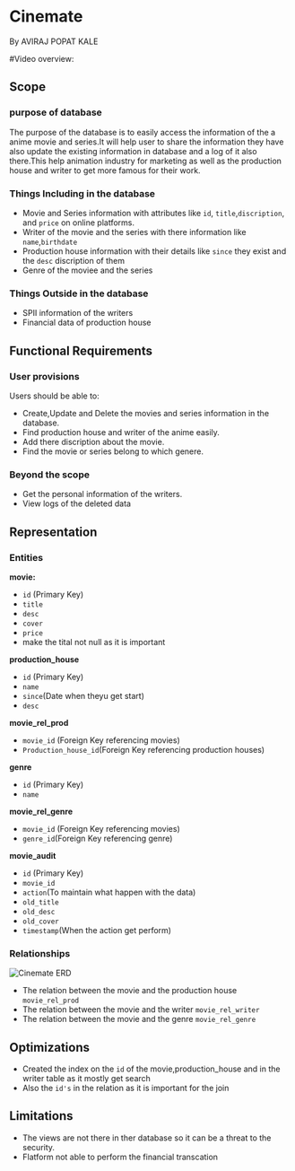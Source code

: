 # Cinemate

By AVIRAJ POPAT KALE

#Video overview: <URL HERE>

## Scope

### purpose of database
The purpose of the database is to easily access the information of the a anime movie and series.It will help user to share the information they have also update the existing information in database and a log of it also there.This help animation industry for marketing as well as the production house and writer to get more famous for their work.

### Things Including in the database
- Movie and Series information with attributes like `id`, `title`,`discription`, and `price` on online platforms.
- Writer of the movie and the series with there information like `name`,`birthdate`
- Production house information with their details like `since` they exist and the `desc` discription of them
- Genre of the moviee and the series

### Things Outside in the database
- SPII information of the writers
- Financial data of production house

## Functional Requirements

### User provisions
Users should be able to:
- Create,Update and Delete the movies and series information in the database.
- Find production house and writer of the anime easily.
- Add there discription about the movie.
- Find the movie or series belong to which genere.

### Beyond the scope
- Get the personal information of the writers.
- View logs of the deleted data


## Representation

### Entities

**movie:**
- `id` (Primary Key)
- `title`
- `desc`
- `cover`
- `price`
- make the tital not null as it is important

**production_house**
- `id` (Primary Key)
- `name`
- `since`(Date when theyu get start)
- `desc`

**movie_rel_prod**
- `movie_id` (Foreign Key referencing movies)
- `Production_house_id`(Foreign Key referencing production houses)

**genre**
- `id` (Primary Key)
- `name`

**movie_rel_genre**
- `movie_id` (Foreign Key referencing movies)
- `genre_id`(Foreign Key referencing genre)

**movie_audit**
- `id` (Primary Key)
- `movie_id`
- `action`(To maintain what happen with the data)
- `old_title`
- `old_desc`
- `old_cover`
- `timestamp`(When the action get perform)

### Relationships

![Cinemate ERD](https://ibb.co/sHNZTFb)

- The relation between the movie and the production house `movie_rel_prod`
- The relation between the movie and the writer `movie_rel_writer`
- The relation between the movie and the genre `movie_rel_genre`

## Optimizations
- Created the index on the `id` of the movie,production_house and in the writer table as it mostly get search
- Also the `id's` in the relation as it is important for the join

## Limitations
- The views are not there in ther database so it can be a threat to the security.
- Flatform not able to perform the financial transcation

